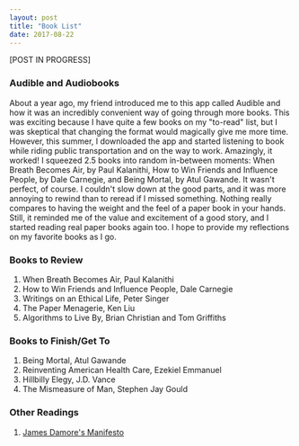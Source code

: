 ```yaml
---
layout: post
title: "Book List"
date: 2017-08-22
---
```


\[POST IN PROGRESS\]

### Audible and Audiobooks
About a year ago, my friend introduced me to this app called Audible and how it was an incredibly convenient way of going through more books. This was exciting because I have quite a few books on my "to-read" list, but I was skeptical that changing the format would magically give me more time. However, this summer, I downloaded the app and started listening to book while riding public transportation and on the way to work. Amazingly, it worked! I squeezed 2.5 books into random in-between moments: When Breath Becomes Air, by Paul Kalanithi, How to Win Friends and Influence People, by Dale Carnegie, and Being Mortal, by Atul Gawande. It wasn't perfect, of course. I couldn't slow down at the good parts, and it was more annoying to rewind than to reread if I missed something. Nothing really compares to having the weight and the feel of a paper book in your hands. Still, it reminded me of the value and excitement of a good story, and I started reading real paper books again too. I hope to provide my reflections on my favorite books as I go. 

### Books to Review
1. When Breath Becomes Air, Paul Kalanithi
2. How to Win Friends and Influence People, Dale Carnegie
3. Writings on an Ethical Life, Peter Singer
4. The Paper Menagerie, Ken Liu
5. Algorithms to Live By, Brian Christian and Tom Griffiths



### Books to Finish/Get To
1. Being Mortal, Atul Gawande
2. Reinventing American Health Care, Ezekiel Emmanuel
3. Hillbilly Elegy, J.D. Vance
4. The Mismeasure of Man, Stephen Jay Gould

### Other Readings
1. [James Damore's Manifesto](http://assets.documentcloud.org/documents/3914586/Googles-Ideological-Echo-Chamber.pdf)


